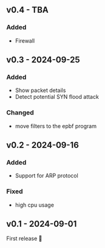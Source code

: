 ## v0.4 - TBA

### Added

- Firewall

## v0.3 - 2024-09-25

### Added

- Show packet details
- Detect potential SYN flood attack

### Changed

- move filters to the epbf program

## v0.2 - 2024-09-16

### Added

- Support for ARP protocol

### Fixed

- high cpu usage

## v0.1 - 2024-09-01

First release 🎉
